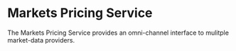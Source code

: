 # Markets Pricing Service

The Markets Pricing Service provides an omni-channel interface to mulitple market-data providers.
